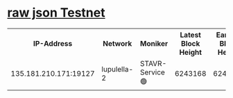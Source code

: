 [raw json Testnet](https://rpc-check.jaclalt.stavr.tech/jaclalt/rpc-jaclalt-result.json)
=

<table><tr><th>IP-Address</th><th>Network</th><th>Moniker</th><th>Latest Block Height</th><th>Earliest Block Height</th><th>Catching Up</th><th>Tx Index</th><th>Voting Power</th><th>Scan Time</th></tr><tr><td>135.181.210.171:19127</td><td>lupulella-2</td><td>STAVR-Service 🟢</td><td>6243168</td><td>6240001</td><td>False</td><td>on</td><td>0</td><td>2024-01-17T21:42:28.601433380UTC</td></tr></table>
